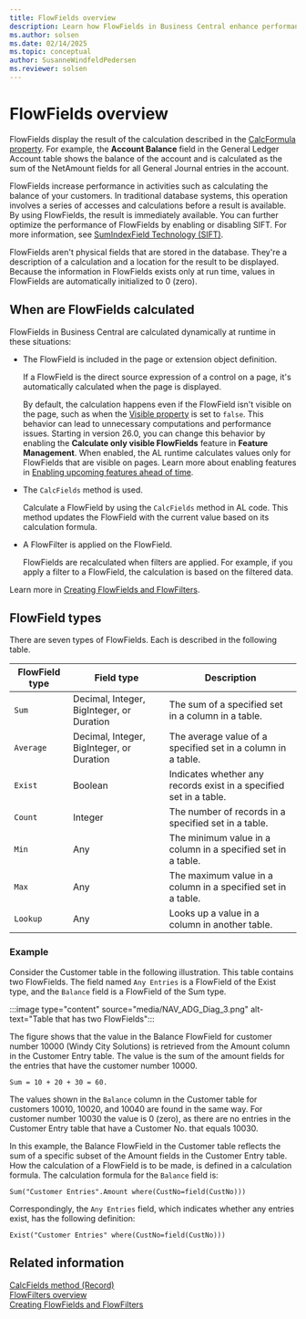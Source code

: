 ```yaml
---
title: FlowFields overview
description: Learn how FlowFields in Business Central enhance performance by dynamically calculating data at runtime. Discover types, examples, and optimization tips.
ms.author: solsen
ms.date: 02/14/2025
ms.topic: conceptual
author: SusanneWindfeldPedersen
ms.reviewer: solsen
---
```


# FlowFields overview

FlowFields display the result of the calculation described in the [CalcFormula property](properties/devenv-calcformula-property.md). For example, the **Account Balance** field in the General Ledger Account table shows the balance of the account and is calculated as the sum of the NetAmount fields for all General Journal entries in the account.  
  
FlowFields increase performance in activities such as calculating the balance of your customers. In traditional database systems, this operation involves a series of accesses and calculations before a result is available. By using FlowFields, the result is immediately available. You can further optimize the performance of FlowFields by enabling or disabling SIFT. For more information, see [SumIndexField Technology (SIFT)](devenv-sift-technology.md).
  
FlowFields aren't physical fields that are stored in the database. They're a description of a calculation and a location for the result to be displayed. Because the information in FlowFields exists only at run time, values in FlowFields are automatically initialized to 0 (zero).

## When are FlowFields calculated

FlowFields in Business Central are calculated dynamically at runtime in these situations:

- The FlowField is included in the page or extension object definition.

  If a FlowField is the direct source expression of a control on a page, it's automatically calculated when the page is displayed.

  By default, the calculation happens even if the FlowField isn't visible on the page, such as when the [Visible property](../developer/properties/devenv-visible-property.md) is set to `false`. This behavior can lead to unnecessary computations and performance issues. Starting in version 26.0, you can change this behavior by enabling the **Calculate only visible FlowFields** feature in **Feature Management**. When enabled, the AL runtime calculates values only for FlowFields that are visible on pages. Learn more about enabling features in [Enabling upcoming features ahead of time](../administration/feature-management.md).

- The `CalcFields` method is used.

  Calculate a FlowField by using the `CalcFields` method in AL code. This method updates the FlowField with the current value based on its calculation formula.

- A FlowFilter is applied on the FlowField.

  FlowFields are recalculated when filters are applied. For example, if you apply a filter to a FlowField, the calculation is based on the filtered data.

Learn more in [Creating FlowFields and FlowFilters](devenv-creating-flowfields-and-flowfilters.md).

## FlowField types

There are seven types of FlowFields. Each is described in the following table.  
  
|FlowField type|Field type|Description|  
|--------------|----------------|-----------------|  
|`Sum`|Decimal, Integer, BigInteger, or Duration|The sum of a specified set in a column in a table.|  
|`Average`|Decimal, Integer, BigInteger, or Duration|The average value of a specified set in a column in a table.|  
|`Exist`|Boolean|Indicates whether any records exist in a specified set in a table.|  
|`Count`|Integer|The number of records in a specified set in a table.|  
|`Min`|Any|The minimum value in a column in a specified set in a table.|  
|`Max`|Any|The maximum value in a column in a specified set in a table.|  
|`Lookup`|Any|Looks up a value in a column in another table.|  

### Example

Consider the Customer table in the following illustration. This table contains two FlowFields. The field named `Any Entries` is a FlowField of the Exist type, and the `Balance` field is a FlowField of the Sum type.  

:::image type="content" source="media/NAV_ADG_Diag_3.png" alt-text="Table that has two FlowFields":::
  
The figure shows that the value in the Balance FlowField for customer number 10000 (Windy City Solutions) is retrieved from the Amount column in the Customer Entry table. The value is the sum of the amount fields for the entries that have the customer number 10000.  
  
```AL
Sum = 10 + 20 + 30 = 60.  
```  
  
The values shown in the `Balance` column in the Customer table for customers 10010, 10020, and 10040 are found in the same way. For customer number 10030 the value is 0 (zero), as there are no entries in the Customer Entry table that have a Customer No. that equals 10030.  
  
In this example, the Balance FlowField in the Customer table reflects the sum of a specific subset of the Amount fields in the Customer Entry table. How the calculation of a FlowField is to be made, is defined in a calculation formula. The calculation formula for the `Balance` field is:  
  
```AL
Sum("Customer Entries".Amount where(CustNo=field(CustNo)))  
```  
  
Correspondingly, the `Any Entries` field, which indicates whether any entries exist, has the following definition:  
  
```AL
Exist("Customer Entries" where(CustNo=field(CustNo)))  
```
  
## Related information

[CalcFields method (Record)](methods-auto/record/record-calcfields-method.md)  
[FlowFilters overview](devenv-flowfilter-overview.md)  
[Creating FlowFields and FlowFilters](devenv-creating-flowfields-and-flowfilters.md)  